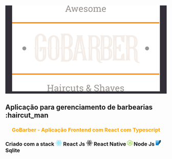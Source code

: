 
<div style="background-color:#312E38;">
  <h1 align="center">
    <img src="./src/assets/logo.svg"/>
  </h1>
</div>

## Aplicação para gerenciamento de barbearias :haircut_man

<h3 align="center" style="color:orange;">
  GoBarber - Aplicação Frontend com React com Typescript
</h3>

<h3>
    Criado com a stack
    <img src="./assets/react.png" height="18"/> React Js
    <img src="./assets/react-native.png" height="18"/> React Native
    <img src="./assets/node.png" height="18" /> Node Js
    <img src="./assets/sqlite.png" height="18" /> Sqlite
</h3>
